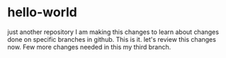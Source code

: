 # hello-world
just another repository
I am making this changes to learn about changes done on specific branches in github.
This is it. let's review this changes now.
Few more changes needed in this my third branch.
